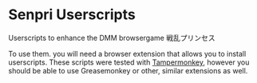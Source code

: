 # Senpri Userscripts

Userscripts to enhance the DMM browsergame 戦乱プリンセス

To use them. you will need a browser extension that allows you to install userscripts. These scripts were tested with [Tampermonkey](https://tampermonkey.net), however you should be able to use Greasemonkey or other, similar extensions as well.

